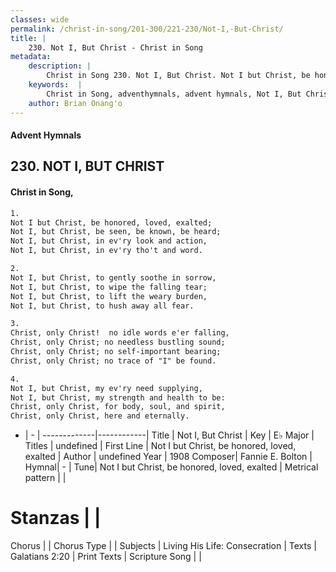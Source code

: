```yaml
---
classes: wide
permalink: /christ-in-song/201-300/221-230/Not-I,-But-Christ/
title: |
    230. Not I, But Christ - Christ in Song
metadata:
    description: |
        Christ in Song 230. Not I, But Christ. Not I but Christ, be honored, loved, exalted; Not I, but Christ, be seen, be known, be heard; Not I, but Christ, in ev'ry look and action, Not I, but Christ, in ev'ry tho't and word.
    keywords:  |
        Christ in Song, adventhymnals, advent hymnals, Not I, But Christ, Not I but Christ, be honored, loved, exalted. 
    author: Brian Onang'o
---
```


#### Advent Hymnals
## 230. NOT I, BUT CHRIST
####  Christ in Song,

```txt
1.
Not I but Christ, be honored, loved, exalted;
Not I, but Christ, be seen, be known, be heard;
Not I, but Christ, in ev'ry look and action,
Not I, but Christ, in ev'ry tho't and word.

2.
Not I, but Christ, to gently soothe in sorrow,
Not I, but Christ, to wipe the falling tear;
Not I, but Christ, to lift the weary burden,
Not I, but Christ, to hush away all fear.

3.
Christ, only Christ!  no idle words e'er falling,
Christ, only Christ; no needless bustling sound;
Christ, only Christ; no self-important bearing;
Christ, only Christ; no trace of "I" be found.

4.
Not I, but Christ, my ev'ry need supplying,
Not I, but Christ, my strength and health to be:
Christ, only Christ, for body, soul, and spirit,
Christ, only Christ, here and eternally.

```

- |   -  |
-------------|------------|
Title | Not I, But Christ |
Key | E♭ Major |
Titles | undefined |
First Line | Not I but Christ, be honored, loved, exalted |
Author | undefined
Year | 1908
Composer| Fannie E. Bolton |
Hymnal|  - |
Tune| Not I but Christ, be honored, loved, exalted |
Metrical pattern | |
# Stanzas |  |
Chorus |  |
Chorus Type |  |
Subjects | Living His Life: Consecration |
Texts | Galatians 2:20 |
Print Texts | 
Scripture Song |  |
    
